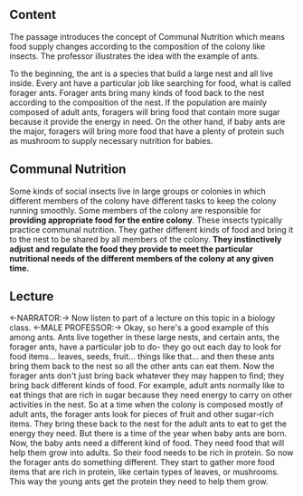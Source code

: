 ## Content
The passage introduces the concept of Communal Nutrition which means food supply changes according to the composition of the colony like insects. The professor illustrates the idea with the example of ants.

To the beginning, the ant is a species that build a large nest and all live inside. Every ant have a particular job like searching for food, what is called forager ants. Forager ants bring many kinds of food back to the nest according to the composition of the nest. If the population are mainly composed of adult ants, foragers will bring food that contain more sugar because it provide the energy in need. On the other hand, if baby ants are the major, foragers will bring more food that have a plenty of protein such as mushroom to supply necessary nutrition for babies.

## Communal Nutrition
Some kinds of social insects live in large groups or colonies in which different members of the colony have different tasks to keep the colony running smoothly. Some members of the colony are responsible for **providing appropriate food for the entire colony**. These insects typically practice communal nutrition. They gather different kinds of food and bring it to the nest to be shared by all members of the colony. **They instinctively adjust and regulate the food they provide to meet the particular nutritional needs of the different members of the colony at any given time.**

## Lecture
<-NARRATOR:-> Now listen to part of a lecture on this topic in a biology class.
<-MALE PROFESSOR:-> Okay, so here's a good example of this among ants.
Ants live together in these large nests,
and certain ants, the forager ants,
have a particular job to do-
they go out each day to look for food items... leaves, seeds, fruit...
things like that... and then these ants bring them back to the nest
so all the other ants can eat them.
Now the forager ants don't just bring back whatever they may happen to find;
they bring back different kinds of food.
For example, adult ants normally like to eat things that are rich in sugar
because they need energy to carry on other activities in the nest.
So at a time when the colony is composed mostly of adult ants,
the forager ants look for pieces of fruit and other sugar-rich items.
They bring these back to the nest
for the adult ants to eat to get the energy they need.
But there is a time of the year when baby ants are born.
Now, the baby ants need a different kind of food.
They need food that will help them grow into adults.
So their food needs to be rich in protein.
So now the forager ants do something different.
They start to gather more food items that are rich in protein, like certain types of leaves, or mushrooms.
This way the young ants get the protein they need to help them grow.